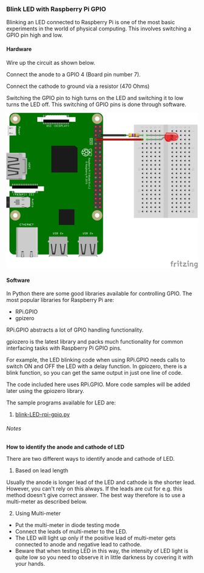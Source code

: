 ### Blink LED with Raspberry Pi GPIO

Blinking an LED connected to Raspberry Pi is one of the most basic experiments in the world of physical computing. This involves switching a GPIO pin high and low.

#### Hardware

Wire up the circuit as shown below.

Connect the anode to a GPIO 4 (Board pin number 7).

Connect the cathode to ground via a resistor (470 Ohms)

Switching the GPIO pin to high turns on the LED and switching it to low turns the LED off. This switching of GPIO pins is done through software.

![Schematic](../../Images/basic-LED_bb.png)



#### Software

In Python there are some good libraries available for controlling GPIO. The most popular libraries for Raspberry Pi are:
* RPi.GPIO
* gpizero

RPi.GPIO abstracts a lot of GPIO handling functionality.

gpiozero is the latest library and packs much functionality for common interfacing tasks with Raspberry Pi GPIO pins.

For example, the LED blinking code when using RPi.GPIO needs calls to switch ON and OFF the LED with a delay function. In gpiozero, there is a blink function, so you can get the same output in just one line of code.

The code included here uses RPi.GPIO. More code samples will be added later using the gpiozero library.

The sample programs available for LED are:

1. [blink-LED-rpi-gpio.py](blink-LED-rpi-gpio.py)

###### Notes
**How to identify the anode and cathode of LED**

There are two different ways to identify anode and cathode of LED.

1. Based on lead length

Usually the anode is longer lead of the LED and cathode is the shorter lead. However, you can't rely on this always. If the leads are cut for e.g. this method doesn't give correct answer. The best way therefore is to use a multi-meter as described below.

2. Using Multi-meter

- Put the multi-meter in diode testing mode
- Connect the leads of multi-meter to the LED.
- The LED will light up only if the positive lead of multi-meter gets connected to anode and negative lead to cathode.
- Beware that when testing LED in this way, the intensity of LED light is quite low so you need to observe it in little darkness by covering it with your hands.
